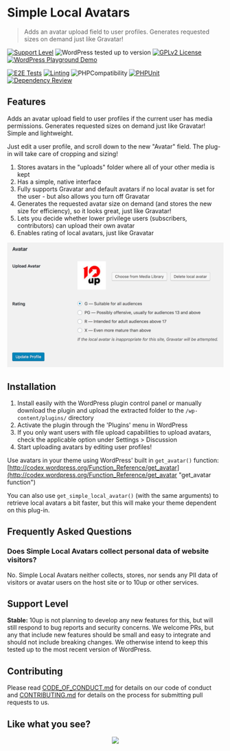 # Simple Local Avatars

> Adds an avatar upload field to user profiles. Generates requested sizes on demand just like Gravatar!

[![Support Level](https://img.shields.io/badge/support-stable-blue.svg)](#support-level) ![WordPress tested up to version](https://img.shields.io/wordpress/plugin/tested/simple-local-avatars?label=WordPress) [![GPLv2 License](https://img.shields.io/github/license/10up/simple-local-avatars.svg)](https://github.com/10up/simple-local-avatars/blob/develop/LICENSE.md) [![WordPress Playground Demo](https://img.shields.io/wordpress/plugin/v/simple-local-avatars?logo=wordpress&logoColor=FFFFFF&label=Playground%20Demo&labelColor=3858E9&color=3858E9)](https://playground.wordpress.net/?blueprint-url=https://raw.githubusercontent.com/10up/simple-local-avatars/add/playground/.wordpress-org/blueprints/blueprint.json)

[![E2E Tests](https://github.com/10up/simple-local-avatars/actions/workflows/cypress.yml/badge.svg)](https://github.com/10up/simple-local-avatars/actions/workflows/cypress.yml) [![Linting](https://github.com/10up/simple-local-avatars/actions/workflows/lint.yml/badge.svg)](https://github.com/10up/simple-local-avatars/actions/workflows/lint.yml) ![PHPCompatibility](https://github.com/10up/simple-local-avatars/actions/workflows/php-compatibility.yml/badge.svg) [![PHPUnit](https://github.com/10up/simple-local-avatars/actions/workflows/test.yml/badge.svg)](https://github.com/10up/simple-local-avatars/actions/workflows/test.yml) [![Dependency Review](https://github.com/10up/simple-local-avatars/actions/workflows/dependency-review.yml/badge.svg)](https://github.com/10up/simple-local-avatars/actions/workflows/dependency-review.yml)

## Features

Adds an avatar upload field to user profiles if the current user has media permissions. Generates requested sizes on demand just like Gravatar! Simple and lightweight.

Just edit a user profile, and scroll down to the new "Avatar" field. The plug-in will take care of cropping and sizing!

1. Stores avatars in the "uploads" folder where all of your other media is kept
2. Has a simple, native interface
3. Fully supports Gravatar and default avatars if no local avatar is set for the user - but also allows you turn off Gravatar
4. Generates the requested avatar size on demand (and stores the new size for efficiency), so it looks great, just like Gravatar!
5. Lets you decide whether lower privilege users (subscribers, contributors) can upload their own avatar
6. Enables rating of local avatars, just like Gravatar

![Avatar upload field on a user profile page](.wordpress-org/screenshot-1.png "Screenshot of Simple Local Avatars section within a User Profile")

## Installation

1. Install easily with the WordPress plugin control panel or manually download the plugin and upload the extracted folder to the `/wp-content/plugins/` directory
2. Activate the plugin through the 'Plugins' menu in WordPress
3. If you only want users with file upload capabilities to upload avatars, check the applicable option under Settings > Discussion
4. Start uploading avatars by editing user profiles!

Use avatars in your theme using WordPress' built in `get_avatar()` function: [http://codex.wordpress.org/Function_Reference/get_avatar](http://codex.wordpress.org/Function_Reference/get_avatar "get_avatar function")

You can also use `get_simple_local_avatar()` (with the same arguments) to retrieve local avatars a bit faster, but this will make your theme dependent on this plug-in.

## Frequently Asked Questions

### Does Simple Local Avatars collect personal data of website visitors?

No.  Simple Local Avatars neither collects, stores, nor sends any PII data of visitors or avatar users on the host site or to 10up or other services.

## Support Level

**Stable:** 10up is not planning to develop any new features for this, but will still respond to bug reports and security concerns. We welcome PRs, but any that include new features should be small and easy to integrate and should not include breaking changes. We otherwise intend to keep this tested up to the most recent version of WordPress.

## Contributing

Please read [CODE_OF_CONDUCT.md](https://github.com/10up/simple-local-avatars/blob/develop/CODE_OF_CONDUCT.md) for details on our code of conduct and [CONTRIBUTING.md](https://github.com/10up/simple-local-avatars/blob/develop/CONTRIBUTING.md) for details on the process for submitting pull requests to us.

## Like what you see?

<p align="center">
<a href="http://10up.com/contact/"><img src="https://10up.com/uploads/2016/10/10up-Github-Banner.png" width="850"></a>
</p>
